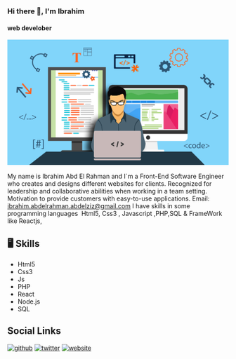 ### Hi there 👋, I'm Ibrahim
####  web develober
![I am GitHub Readme Generator's creator](githup.jpg)

My name is Ibrahim Abd El Rahman and I`m a Front-End Software Engineer who creates and designs different websites for clients. 
Recognized for leadership and collaborative abilities when working in a team setting. Motivation to provide customers with easy-to-use applications.
Email: ibrahim.abdelrahman.abdelziz@gmail.com
I have skills in some programming languages ​
Html5, Css3 , Javascript ,PHP,SQL
& FrameWork like Reactjs,

  ## 🖥️ Skills 
   - Html5 
   - Css3
   - Js
   - PHP 
   - React
   - Node.js
   - SQL
 
 ## Social Links
[<img src='https://cdn.jsdelivr.net/npm/simple-icons@3.0.1/icons/github.svg' alt='github' height='40'>](https://github.com/ibrahim2375)  [<img src='https://cdn.jsdelivr.net/npm/simple-icons@3.0.1/icons/twitter.svg' alt='twitter' height='40'>](https://twitter.com/IbrahimG733)  [<img src='https://cdn.jsdelivr.net/npm/simple-icons@3.0.1/icons/icloud.svg' alt='website' height='40'>](http://ibrahamcsis.tk/)  
 




